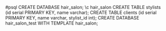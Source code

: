 #psql
CREATE DATABASE hair_salon;
\c hair_salon
CREATE TABLE stylists (id serial PRIMARY KEY, name varchar);
CREATE TABLE clients (id serial PRIMARY KEY, name varchar, stylist_id int);
CREATE DATABASE hair_salon_test WITH TEMPLATE hair_salon;
